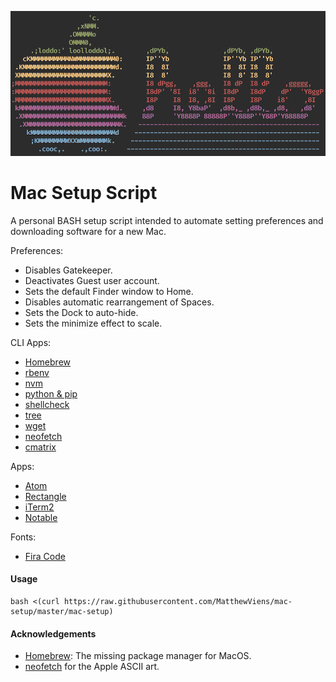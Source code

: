 ![screenshot](./screenshot.png "Hello")

# Mac Setup Script
A personal BASH setup script intended to automate setting preferences and downloading 
software for a new Mac.

Preferences:
- Disables Gatekeeper.
- Deactivates Guest user account.
- Sets the default Finder window to Home.
- Disables automatic rearrangement of Spaces.
- Sets the Dock to auto-hide.
- Sets the minimize effect to scale.

CLI Apps:
- [Homebrew](https://brew.sh/)
- [rbenv](https://github.com/rbenv/rbenv)
- [nvm](https://github.com/nvm-sh/nvm)
- [python & pip](https://www.python.org/)
- [shellcheck](https://github.com/koalaman/shellcheck)
- [tree](http://mama.indstate.edu/users/ice/tree/)
- [wget](https://www.gnu.org/software/wget/)
- [neofetch](https://github.com/dylanaraps/neofetch)
- [cmatrix](https://github.com/abishekvashok/cmatrix/)

Apps:
- [Atom](https://atom.io/)
- [Rectangle](https://rectangleapp.com/) 
- [iTerm2](https://iterm2.com)
- [Notable](https://notable.md/)

Fonts:
- [Fira Code](https://github.com/tonsky/FiraCode)

#### Usage
```
bash <(curl https://raw.githubusercontent.com/MatthewViens/mac-setup/master/mac-setup)
```

#### Acknowledgements
 - [Homebrew](https://brew.sh/): The missing package manager for MacOS.
 - [neofetch](https://github.com/dylanaraps/neofetch) for the Apple ASCII art.
